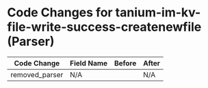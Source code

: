 # Code Changes for tanium-im-kv-file-write-success-createnewfile (Parser)

| Code Change | Field Name | Before | After |
|-------------|------------|--------|-------|
| removed_parser | N/A |  | N/A |